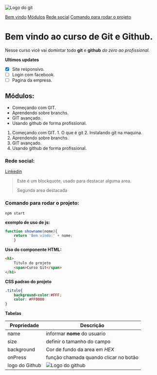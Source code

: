![Logo do git](https://git-scm.com/images/logos/downloads/Git-Icon-1788C.png)

[Bem vindo](#bem-vindo-ao-curso-de-git-e-github)
[Módulos](#módulos)
[Rede social](#rede-social)
[Comando para rodar o projeto](#comando-para-rodar-o-projeto)

# Bem vindo ao curso de Git e Github.
Nesse curso vicê vai domintar todo **git** e **github** _do zero ao profissional._

**Ultimos updates**
- [x] Site responsivo.
- [ ] Login com facebook.
- [ ] Pagina da empresa.

## Módulos:
* Começando com GIT.
* Aprendendo sobre branchs.
* GIT avançado.
* Usando github de forma profissional.

1. Começando com GIT.
        1. O que é git
        2. Instalando git na maquina.
2. Aprendendo sobre branchs.
3. GIT avançado.
4. Usando github de forma profissional.

### Rede social:

[Linkedin](https://www.linkedin.com/in/brunolds1994/)

>Este é um blockquote, usado para destacar alguma area.
>
>Segunda area destacada

### Comando para rodar o projeto:
```
npm start
```

**exemplo de uso de js:**
```js
function showname(nome){
    return 'Bem vindo:' + nome;
    }
```

**Uso do componente HTML:**
```html
<h1>
    Titulo do projeto
    <span>Curso Git</span>
</h1>
```

**CSS padrao do projeto**
```css
.titulo{
    background-color:#FFF;
    color: #FF0000
}
```

**Tabelas**

Propriedade | Descrição
----------- | ---------
name | informar **nome** do usuario
size | definir o tamanho do campo
background | Cor de fundo da area em _HEX_
onPress | função chamada quando clicar no botão
logo do Github | ![Logo do github](https://encrypted-tbn0.gstatic.com/images?q=tbn:ANd9GcQ7oY75wq7pjaisRxOOPtY9ON_gpbGUzUIQUQ&usqp=CAU)